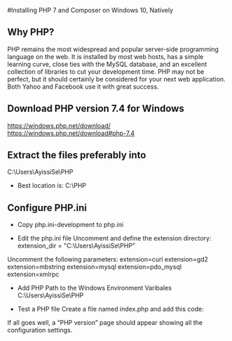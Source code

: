 #Installing PHP 7 and Composer on Windows 10, Natively

## Why PHP?
PHP remains the most widespread and popular server-side programming language on the web. 
It is installed by most web hosts, has a simple learning curve, close ties with the MySQL database, and an excellent collection of libraries to cut your development time. 
PHP may not be perfect, but it should certainly be considered for your next web application. Both Yahoo and Facebook use it with great success.

## Download PHP version 7.4 for Windows
https://windows.php.net/download/
https://windows.php.net/download#php-7.4

## Extract the files preferably into 
C:\Users\AyissiSe\PHP
- Best location is:
C:\PHP

## Configure PHP.ini
- Copy php.ini-development to php.ini

- Edit the php.ini file
Uncomment and define the extension directory:
extension_dir = "C:\Users\AyissiSe\PHP"

Uncomment the following parameters:
extension=curl
extension=gd2
extension=mbstring
extension=mysql
extension=pdo_mysql
extension=xmlrpc

- Add PHP Path to the Windows Environment Varibales
C:\Users\AyissiSe\PHP

- Test a PHP file
Create a file named index.php and add this code:
<?php phpinfo(); ?>
If all goes well, a “PHP version” page should appear showing all the configuration settings.
